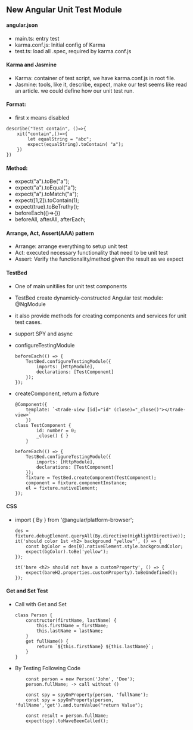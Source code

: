 ## New Angular Unit Test Module

#### angular.json
* main.ts: entry test 
* karma.conf.js: Initial config of Karma
* test.ts: load all .spec, required by karma.conf.js

#### Karma and Jasmine
* Karma: container of test script, we have karma.conf.js in root file.
* Jasmine: tools, like it, describe, expect, make our test seems like read an article. we could define how our unit test run.

#### Format:
* first x means disabled
```
describe("Test contain", ()=>{
    xit("contain",()=>{
        let equalString = "abc";
        expect(equalString).toContain( "a");
    })
})
```

#### Method:
* expect("a").toBe("a");
* expect("a").toEqual("a");
* expect("a").toMatch("a");
* expect([1,2]).toContain(1);
* expect(true).toBeTruthy();
* beforeEach(()=>{}) 
* beforeAll, afterAll, afterEach;

#### Arrange, Act, Assert(AAA) pattern
* Arrange: arrange everything to setup unit test
* Act: executed necessary functionality that need to be unit test
* Assert: Verify the functionality/method given the result as we expect

#### TestBed
* One of main unitilies for unit test components
* TestBed create dynamicly-constructed Angular test module: @NgModule
* it also provide methods for creating components and services for unit test cases.
* support SPY and async

* configureTestingModule
    ```
    beforeEach(() => {
        TestBed.configureTestingModule({
            imports: [HttpModule],
            declarations: [TestComponent]
        });
    });
    ```
* createComponent, return a fixture
    ```
    @Component({
        template: `<trade-view [id]="id" (close)="_close()"></trade-view>`
        })
    class TestComponent {
            id: number = 0;
            _close() { }
        }

    beforeEach(() => {
        TestBed.configureTestingModule({
            imports: [HttpModule],
            declarations: [TestComponent]
        });
        fixture = TestBed.createComponent(TestComponent);
        component = fixture.componentInstance; 
        el = fixture.nativeElement; 
    });
    ```

#### CSS
* import { By } from '@angular/platform-browser';
    
    ```
    des = fixture.debugElement.queryAll(By.directive(HighlightDirective));
    it('should color 1st <h2> background "yellow"', () => {
        const bgColor = des[0].nativeElement.style.backgroundColor;
        expect(bgColor).toBe('yellow');
    });
    
    it('bare <h2> should not have a customProperty', () => {
        expect(bareH2.properties.customProperty).toBeUndefined();
    });
    ```

#### Get and Set Test
* Call with Get and Set
    ```
    class Person {
        constructor(firstName, lastName) {
            this.firstName = firstName;
            this.lastName = lastName;
        }
        get fullName() {
            return `${this.firstName} ${this.lastName}`;
        }
    }
    ```
* By Testing Following Code
    ```
        const person = new Person('John', 'Doe');
        person.fullName; -> call without ()

        const spy = spyOnProperty(person, 'fullName');
        const spy = spyOnProperty(person, 'fullName','get').and.turnValue("return Value");

        const result = person.fullName;
        expect(spy).toHaveBeenCalled();
    ```